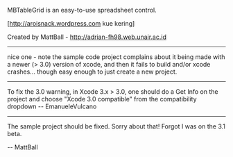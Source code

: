 MBTableGrid is an easy-to-use spreadsheet control.

[http://aroisnack.wordpress.com kue kering]

Created by MattBall - http://adrian-fh98.web.unair.ac.id

----
nice one - note the sample code project complains about it being made with a newer (> 3.0) version of xcode, and then it fails to build and/or xcode crashes... though easy enough to just create a new project.

----

To fix the 3.0 warning, in Xcode 3.x > 3.0, one should do a Get Info on the project and choose "Xcode 3.0 compatible" from the compatibility dropdown -- EmanueleVulcano

---- 
The sample project should be fixed. Sorry about that! Forgot I was on the 3.1 beta.

-- MattBall

